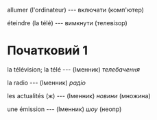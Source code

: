 allumer (l'ordinateur) --- включати (комп'ютер)



éteindre (la télé) --- вимкнути (телевізор)



# Початковий 1
la télévision; la télé --- (Іменник)
*телебачення*



la radio --- (Іменник)
*радіо*



les actualités (ж) --- (Іменник)
*новини*
(множина)



une émission --- (Іменник)
*шоу* (неопр)